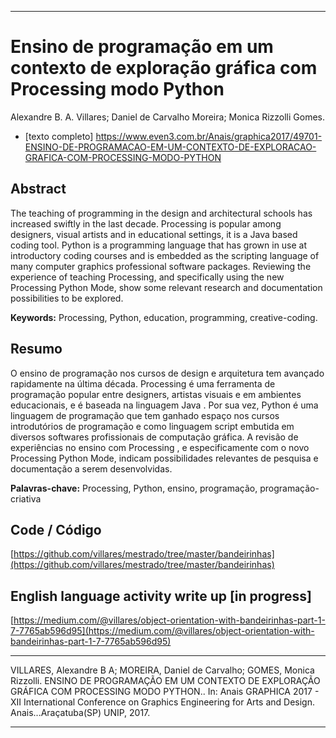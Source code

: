 ----

# Ensino de programação em um contexto de exploração gráfica com Processing modo Python

Alexandre B. A. Villares; Daniel de Carvalho Moreira; Monica Rizzolli Gomes.

* [texto completo] https://www.even3.com.br/Anais/graphica2017/49701-ENSINO-DE-PROGRAMACAO-EM-UM-CONTEXTO-DE-EXPLORACAO-GRAFICA-COM-PROCESSING-MODO-PYTHON

## Abstract

The teaching of programming in the design and architectural schools has increased swiftly in the last decade. Processing is popular among designers, visual artists and in educational settings, it is a Java based coding tool. Python is a programming language that has grown in use at introductory coding courses and is embedded as the scripting language of many computer graphics professional software packages. Reviewing the experience of teaching Processing, and specifically using the new Processing Python Mode, show some relevant research and documentation possibilities to be explored.

**Keywords:** Processing, Python, education, programming, creative-coding.

## Resumo

O ensino de programação nos cursos de design e arquitetura tem avançado rapidamente na última década.  Processing é uma ferramenta de programação popular entre designers, artistas visuais e em ambientes educacionais, e é baseada na linguagem  Java . Por sua vez,  Python é uma linguagem de programação que tem ganhado espaço nos cursos introdutórios de programação e como linguagem  script embutida em diversos softwares profissionais de computação gráfica. A revisão de experiências no ensino com Processing , e especificamente com o novo Processing Python Mode, indicam possibilidades relevantes de pesquisa e documentação a serem desenvolvidas.

**Palavras-chave:** Processing, Python, ensino, programação, programação-criativa 

## Code / Código

[https://github.com/villares/mestrado/tree/master/bandeirinhas](https://github.com/villares/mestrado/tree/master/bandeirinhas)

## English language activity write up [in progress]

[https://medium.com/@villares/object-orientation-with-bandeirinhas-part-1-7-7765ab596d95](https://medium.com/@villares/object-orientation-with-bandeirinhas-part-1-7-7765ab596d95)

----

VILLARES, Alexandre B A; MOREIRA, Daniel de Carvalho; GOMES, Monica Rizzolli. ENSINO DE PROGRAMAÇÃO EM UM CONTEXTO DE EXPLORAÇÃO GRÁFICA COM PROCESSING MODO PYTHON.. In: Anais GRAPHICA 2017 - XII International Conference on Graphics Engineering for Arts and Design. Anais...Araçatuba(SP) UNIP, 2017.

----
